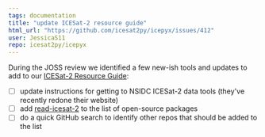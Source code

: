 ```yaml
---
tags: documentation
title: "update ICESat-2 resource guide"
html_url: "https://github.com/icesat2py/icepyx/issues/412"
user: JessicaS11
repo: icesat2py/icepyx
---
```


During the JOSS review we identified a few new-ish tools and updates to add to our [ICESat-2 Resource Guide](https://icepyx.readthedocs.io/en/latest/community/resources.html#resource-ref-label):
- [ ] update instructions for getting to NSIDC ICESat-2 data tools (they've recently redone their website)
- [ ] add [read-icesat-2](https://read-icesat-2.readthedocs.io/en/latest/) to the list of open-source packages
- [ ] do a quick GitHub search to identify other repos that should be added to the list